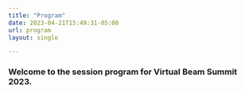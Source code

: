 ```yaml
---
title: "Program"
date: 2023-04-21T15:49:31-05:00
url: program
layout: single

---
```


### Welcome to the session program for Virtual Beam Summit 2023.

<script type="text/javascript" src="https://sessionize.com/api/v2/xmtowqnb/view/GridSmart"></script>